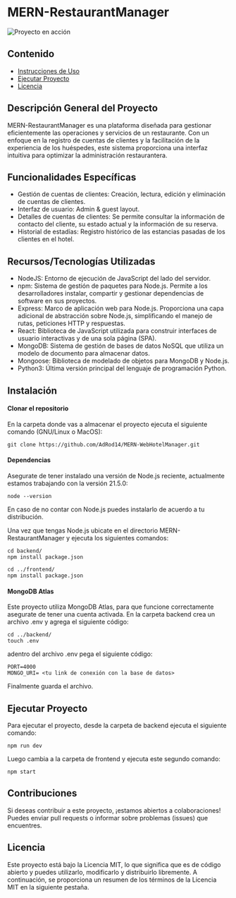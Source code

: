 # MERN-RestaurantManager

![Proyecto en acción](https://images.pexels.com/photos/67468/pexels-photo-67468.jpeg?auto=compress&cs=tinysrgb&w=1260&h=750&dpr=1) <!-- Puedes agregar una imagen o un GIF de tu proyecto aquí -->

## Contenido
- [Instrucciones de Uso](#Instalación)
- [Ejecutar Proyecto]( #Ejecución)
- [Licencia](#Licencia)

## Descripción General del Proyecto

MERN-RestaurantManager es una plataforma  diseñada para gestionar eficientemente las operaciones y servicios de un restaurante. Con un enfoque en la registro de cuentas de clientes y la facilitación de la experiencia de los huéspedes, este sistema proporciona una interfaz intuitiva para optimizar la administración restaurantera.

## Funcionalidades Específicas

- Gestión de cuentas de clientes: Creación, lectura, edición y eliminación de cuentas de clientes.
- Interfaz de usuario: Admin & guest layout.
- Detalles de cuentas de clientes: Se permite consultar la información de contacto del cliente, su estado actual y la información de su reserva.
- Historial de estadías: Registro histórico de las estancias pasadas de los clientes en el hotel.

## Recursos/Tecnologías Utilizadas

- NodeJS: Entorno de ejecución de JavaScript del lado del servidor.
- npm: Sistema de gestión de paquetes para Node.js. Permite a los desarrolladores instalar, compartir y gestionar dependencias de software en sus proyectos. 
- Express: Marco de aplicación web para Node.js. Proporciona una capa adicional de abstracción sobre Node.js, simplificando el manejo de rutas, peticiones HTTP y respuestas.
- React: Biblioteca de JavaScript utilizada para construir interfaces de usuario interactivas y de una sola página (SPA). 
- MongoDB: Sistema de gestión de bases de datos NoSQL que utiliza un modelo de documento para almacenar datos.
- Mongoose: Biblioteca de modelado de objetos para MongoDB y Node.js.
- Python3: Última versión principal del lenguaje de programación Python.

## Instalación

#### Clonar el repositorio

En la carpeta donde vas a almacenar el proyecto ejecuta el siguiente comando (GNU/Linux o MacOS):
```
git clone https://github.com/AdRod14/MERN-WebHotelManager.git
```

#### Dependencias

Asegurate de tener instalado una versión de Node.js reciente, actualmente estamos trabajando con la versión 21.5.0:
```
node --version
```
En caso de no contar con Node.js puedes instalarlo de acuerdo a tu distribución.

Una vez que tengas Node.js ubicate en el directorio MERN-RestaurantManager y ejecuta los siguientes comandos:
```
cd backend/
npm install package.json
```
```
cd ../frontend/
npm install package.json
```
#### MongoDB Atlas
Este proyecto utiliza MongoDB Atlas, para que funcione correctamente asegurate de tener una cuenta activada. En la carpeta backend crea un archivo .env y agrega el siguiente código:

```
cd ../backend/
touch .env
```
adentro del archivo .env pega el siguiente código:
```
PORT=4000
MONGO_URI= <tu link de conexión con la base de datos>
```
Finalmente guarda el archivo.

## Ejecutar Proyecto

Para ejecutar el proyecto, desde la carpeta de backend ejecuta el siguiente comando:
```
npm run dev
```
Luego cambia a la carpeta de frontend y ejecuta este segundo comando:
```
npm start
```

## Contribuciones

Si deseas contribuir a este proyecto, ¡estamos abiertos a colaboraciones! Puedes enviar pull requests o informar sobre problemas (issues) que encuentres.

## Licencia

Este proyecto está bajo la Licencia MIT, lo que significa que es de código abierto y puedes utilizarlo, modificarlo y distribuirlo libremente. A continuación, se proporciona un resumen de los términos de la Licencia MIT en la siguiente pestaña.

